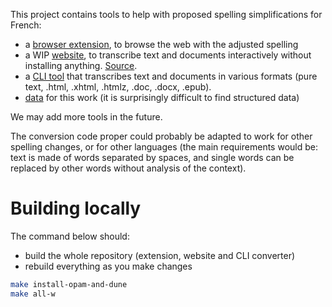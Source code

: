This project contains tools to help with proposed spelling simplifications for French:

- a [browser extension](extension/README.md), to browse the web with the adjusted spelling
- a WIP [website](https://ortografe-server.fly.dev/), to transcribe text and documents
interactively without installing anything. [Source](site/).
- a [CLI tool](doc-conversion/) that transcribes text and documents in various formats
  (pure text, .html, .xhtml, .htmlz, .doc, .docx, .epub).
- [data](data/) for this work (it is surprisingly difficult to find structured data)

We may add more tools in the future.

The conversion code proper could probably be adapted to work for other spelling changes,
or for other languages (the main requirements would be: text is made of words separated by
spaces, and single words can be replaced by other words without analysis of the context).

# Building locally

The command below should:

- build the whole repository (extension, website and CLI converter)
- rebuild everything as you make changes

```bash
make install-opam-and-dune
make all-w
```
